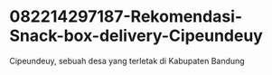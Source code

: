 # 082214297187-Rekomendasi-Snack-box-delivery-Cipeundeuy
Cipeundeuy, sebuah desa yang terletak di Kabupaten Bandung
